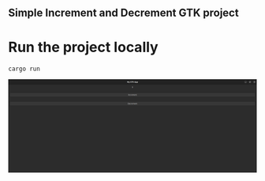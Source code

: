 ## Simple Increment and Decrement GTK project 

# Run the project locally
```
cargo run
```


![PROJECT EXAMPLE](./img/img.png)

